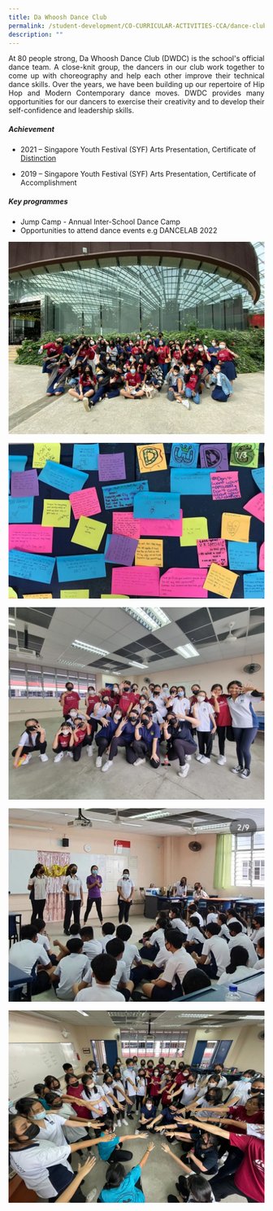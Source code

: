 ```yaml
---
title: Da Whoosh Dance Club
permalink: /student-development/CO-CURRICULAR-ACTIVITIES-CCA/dance-club/
description: ""
---
```

<p style="text-align: justify;"> At 80 people strong, Da Whoosh Dance Club (DWDC) is the school's official dance team. A close-knit group, the dancers in our club work together to come up with choreography and help each other improve their technical dance skills. Over the years, we have been building up our repertoire of Hip Hop and Modern Contemporary dance moves. DWDC provides many opportunities for our dancers to exercise their creativity and to develop their self-confidence and leadership skills. </p>

##### **Achievement**

* 2021 – Singapore Youth Festival (SYF) Arts Presentation, Certificate of <u>Distinction</u>

* 2019 – Singapore Youth Festival (SYF) Arts Presentation, Certificate of Accomplishment


##### **Key programmes**

*  Jump Camp - Annual Inter-School Dance Camp
*  Opportunities to attend dance events e.g DANCELAB 2022

![](/images/Da%20Whoosh%20Dance%20Club%201.jpeg)

![](/images/Da%20Whoosh%20Dance%20Club%204.jpeg)

![](/images/Da%20Whoosh%20Dance%20Club%203.jpeg)

![](/images/Da%20Whoosh%20Dance%20Club%205.jpeg)

![](/images/Da%20Whoosh%20Dance%20Club%202.jpeg)